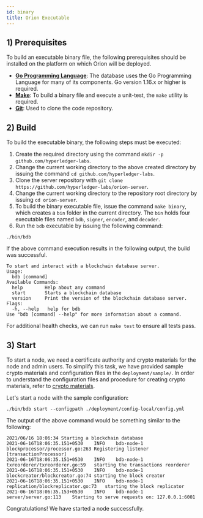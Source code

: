 ```yaml
---
id: binary
title: Orion Executable
---
```


<!--
 Copyright IBM Corp. All Rights Reserved.

 SPDX-License-Identifier: CC-BY-4.0
 -->

## 1) Prerequisites

To build an executable binary file, the following prerequisites should be installed on the platform on which
Orion will be deployed.

  - **[Go Programming Language](https://golang.org/)**: The database uses the Go Programming Language for many of its components. Go version 1.16.x or higher is required.
  - **[Make](https://man7.org/linux/man-pages/man1/make.1.html)**: To build a binary file and execute a unit-test, the `make` utility is required.
  - **[Git](https://github.com/git-guides/install-git)**: Used to clone the code repository.

## 2) Build

To build the executable binary, the following steps must be executed:

  1. Create the required directory using the command `mkdir -p github.com/hyperledger-labs`.
  2. Change the current working directory to the above created directory by issuing the command `cd github.com/hyperledger-labs`.
  3. Clone the server repository with `git clone https://github.com/hyperledger-labs/orion-server`.
  4. Change the current working directory to the repository root directory by issuing `cd orion-server`.
  5. To build the binary executable file, issue the command `make binary`, which creates a `bin` folder in the current directory. The `bin` holds four executable
  files named `bdb`, `signer`, `encoder`, and `decoder`.
  6. Run the `bdb` executable by issuing the following command:

```shell
./bin/bdb
```

If the above command execution results in the following output, the build was successful.

```text
To start and interact with a blockchain database server.
Usage:
  bdb [command]
Available Commands:
  help        Help about any command
  start       Starts a blockchain database
  version     Print the version of the blockchain database server.
Flags:
  -h, --help   help for bdb
Use "bdb [command] --help" for more information about a command.
```

For additional health checks, we can run `make test` to ensure all tests pass.

## 3) Start

To start a node, we need a certificate authority and crypto materials for the node and admin users. To simplify this task, we have provided sample
crypto materials and configuration files in the `deployment/sample/`. In order to understand the configuration files and procedure for creating crypto
materials, refer to [crypto materials](crypto-materials).

Let's start a node with the sample configuration:
```shell
./bin/bdb start --configpath ./deployment/config-local/config.yml
```

The output of the above command would be something similar to the following:
```text
2021/06/16 18:06:34 Starting a blockchain database
2021-06-16T18:06:35.151+0530	INFO	bdb-node-1	blockprocessor/processor.go:263	Registering listener [transactionProcessor]
2021-06-16T18:06:35.151+0530	INFO	bdb-node-1	txreorderer/txreorderer.go:59	starting the transactions reorderer
2021-06-16T18:06:35.151+0530	INFO	bdb-node-1	blockcreator/blockcreator.go:74	starting the block creator
2021-06-16T18:06:35.151+0530	INFO	bdb-node-1	replication/blockreplicator.go:73	starting the block replicator
2021-06-16T18:06:35.153+0530	INFO	bdb-node-1	server/server.go:113	Starting to serve requests on: 127.0.0.1:6001
```

Congratulations! We have started a node successfully.
